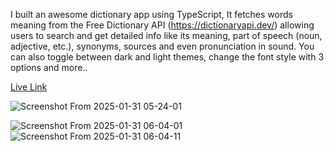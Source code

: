 I built an awesome dictionary app using TypeScript, It fetches words meaning from the Free Dictionary API (https://dictionaryapi.dev/) allowing users to search and get detailed info like its meaning, part of speech (noun, adjective, etc.), synonyms, sources and even pronunciation in sound. You can also toggle between dark and light themes, change the font style with 3 options and more..

[Live Link](https://day-82-dictionary-app.vercel.app/)


![Screenshot From 2025-01-31 05-24-01](https://github.com/user-attachments/assets/69c6c00c-13be-4368-bb76-eaec23564766)

![Screenshot From 2025-01-31 06-04-01](https://github.com/user-attachments/assets/319af5b2-e2ee-46df-8b06-47598606072a)
![Screenshot From 2025-01-31 06-04-11](https://github.com/user-attachments/assets/c5077e55-7c1f-427c-b9cb-e18293331252)
